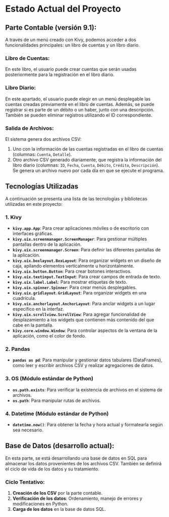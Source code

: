 # Estado Actual del Proyecto

## Parte Contable (versión 9.1):
A través de un menú creado con Kivy, podemos acceder a dos funcionalidades principales: un libro de cuentas y un libro diario.

### Libro de Cuentas:
En este libro, el usuario puede crear cuentas que serán usadas posteriormente para la registración en el libro diario.

### Libro Diario:
En este apartado, el usuario puede elegir en un menú desplegable las cuentas creadas previamente en el libro de cuentas. Además, se puede registrar si es parte de un débito o un haber, junto con una descripción. También se pueden eliminar registros utilizando el ID correspondiente.

### Salida de Archivos:
El sistema genera dos archivos CSV:
1. Uno con la información de las cuentas registradas en el libro de cuentas (columnas: `Cuenta`, `Detalle`).
2. Otro archivo CSV generado diariamente, que registra la información del libro diario (columnas: `ID`, `Fecha`, `Cuenta`, `Débito`, `Crédito`, `Descripción`). Se genera un archivo nuevo por cada día en que se ejecute el programa.

## Tecnologías Utilizadas

A continuación se presenta una lista de las tecnologías y bibliotecas utilizadas en este proyecto:

### 1. **Kivy**
   - **`kivy.app.App`**: Para crear aplicaciones móviles o de escritorio con interfaces gráficas.
   - **`kivy.uix.screenmanager.ScreenManager`**: Para gestionar múltiples pantallas dentro de la aplicación.
   - **`kivy.uix.screenmanager.Screen`**: Para definir las diferentes pantallas de la aplicación.
   - **`kivy.uix.boxlayout.BoxLayout`**: Para organizar widgets en un diseño de caja, apilando elementos verticalmente u horizontalmente.
   - **`kivy.uix.button.Button`**: Para crear botones interactivos.
   - **`kivy.uix.textinput.TextInput`**: Para crear campos de entrada de texto.
   - **`kivy.uix.label.Label`**: Para mostrar etiquetas de texto.
   - **`kivy.uix.spinner.Spinner`**: Para crear menús desplegables.
   - **`kivy.uix.gridlayout.GridLayout`**: Para organizar widgets en una cuadrícula.
   - **`kivy.uix.anchorlayout.AnchorLayout`**: Para anclar widgets a un lugar específico en la interfaz.
   - **`kivy.uix.scrollview.ScrollView`**: Para agregar funcionalidad de desplazamiento a los widgets que contienen más contenido del que cabe en la pantalla.
   - **`kivy.core.window.Window`**: Para controlar aspectos de la ventana de la aplicación, como el color de fondo.

### 2. **Pandas**
   - **`pandas as pd`**: Para manipular y gestionar datos tabulares (DataFrames), como leer y escribir archivos CSV y realizar agregaciones de datos.

### 3. **OS (Módulo estándar de Python)**
   - **`os.path.exists`**: Para verificar la existencia de archivos en el sistema de archivos.
   - **`os.path`**: Para manipular rutas de archivos.

### 4. **Datetime (Módulo estándar de Python)**
   - **`datetime.now()`**: Para obtener la fecha y hora actual y formatearla según sea necesario.

## Base de Datos (desarrollo actual):
En esta parte, se está desarrollando una base de datos en SQL para almacenar los datos provenientes de los archivos CSV. También se definirá el ciclo de vida de los datos y su tratamiento.

### Ciclo Tentativo:
1. **Creación de los CSV** por la parte contable.
2. **Verificación de los datos**: Ordenamiento, manejo de errores y modificaciones en Python.
3. **Carga de los datos** en la base de datos SQL.
